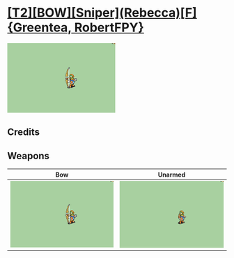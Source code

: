 # [\[T2\]\[BOW\]\[Sniper\]\(Rebecca\)\[F\]{Greentea, RobertFPY}](./)

<img src="./5.%20Bow/Bow_000.png" alt="[T2][BOW][Sniper](Rebecca)[F]{Greentea, RobertFPY} standing" />

## Credits



## Weapons


|Bow |Unarmed |
|  :---: | :---: |
| <img alt="Bow animation" src="./5.%20Bow/Bow.gif" /> | <img alt="Unarmed animation" src="./8.%20Unarmed/Unarmed.gif" /> |
